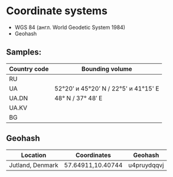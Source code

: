 # Coordinate systems

* WGS 84 (англ. World Geodetic System 1984)
* Geohash

## Samples:

Country code|Bounding volume
------------|---------------
RU          |
UA          |52°20’ и 45°20’ N / 22°5' и 41°15' E
UA.DN       |48° N / 37° 48′ E
UA.KV       |
BG          |

## Geohash

Location         |Coordinates       |Geohash
-----------------|------------------|-----------
Jutland, Denmark | 57.64911,10.40744|u4pruydqqvj
